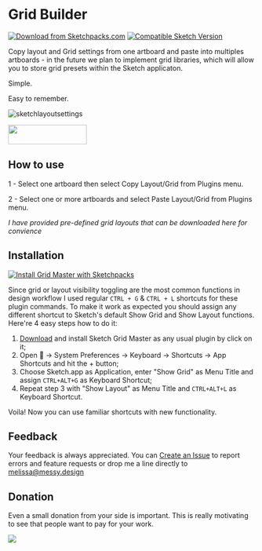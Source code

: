 # Grid Builder
[![Download from Sketchpacks.com](https://badges.sketchpacks.com/plugins/com.example.sketch.layoutsettings/version.svg)](https://api.sketchpacks.com/v1/plugins/com.example.sketch.layoutsettings/download) [![Compatible Sketch Version](https://badges.sketchpacks.com/plugins/com.example.sketch.layoutsettings/compatibility.svg)](https://sketchpacks.com/FrancisVega/sketch-copy-paste-layout-settings)

Copy layout and Grid settings from one artboard and paste into multiples artboards - in the future we plan to implement grid libraries, which will allow you to store grid presets within the Sketch applicaton.

Simple.

Easy to remember.

![sketchlayoutsettings](https://raw.githubusercontent.com/FrancisVega/sketch-copy-paste-layout-settings/master/sketch-layout-settings.sketchplugin/Contents/Resources/sketch-layout--demo.gif)

<a href="http://bit.ly/SketchRunnerWebsite">
  <img width="160" height="40" src="http://sketchrunner.com/img/badge%5Fblue.png" >
</a>

## How to use
1 - Select one artboard then select Copy Layout/Grid from Plugins menu.

2 - Select one or more artboards and select Paste Layout/Grid from Plugins menu.

*I have provided pre-defined grid layouts that can be downloaded here for convience*

## Installation
[![Install Grid Master with Sketchpacks](http://sketchpacks-com.s3.amazonaws.com/assets/badges/sketchpacks-badge-install.png "Install Grid Master with Sketchpacks")](https://sketchpacks.com/exevil/sketch-grid-master/install)

Since grid or layout visibility toggling are the most common functions in design workflow I used regular `CTRL + G` & `CTRL + L` shortcuts for these plugin commands. To make it work as expected you should assign any different shortcut to Sketch's default Show Grid and Show Layout functions. Here're 4 easy steps how to do it:

1. [Download](https://github.com/exevil/sketch-grid-master/archive/master.zip) and install Sketch Grid Master as any usual plugin by click on it;
2. Open  → System Preferences → Keyboard → Shortcuts → App Shortcuts and hit the + button;
3. Choose Sketch.app as Application, enter "Show Grid" as Menu Title and assign `CTRL+ALT+G` as Keyboard Shortcut;
4. Repeat step 3 with "Show Layout" as Menu Title and `CTRL+ALT+L` as Keyboard Shortcut.

Voila! Now you can use familiar shortcuts with new functionality.

## Feedback
Your feedback is always appreciated. You can [Create an Issue](https://github.com/exevil/sketch-grid-master/issues/new) to report errors and feature requests or drop me a line directly to [melissa@messy.design](mailto:melissa@messy.design?Subject=Grid%20Builder%20Feedback)

## Donation
Even a small donation from your side is important. This is really motivating to see that people want to pay for your work.

[![](https://www.paypalobjects.com/en%5FGB/i/btn/btn%5Fdonate%5FLG.gif)](https://www.paypal.com/cgi-bin/webscr?cmd=%5Fdonations&business=evil%2emrfix%40gmail%2ecom&lc=GB&item%5Fname=Sketch%20Plugin%20Donation&item%5Fnumber=sketch%2dplugin&currency%5Fcode=USD&bn=PP%2dDonationsBF%3abtn%5Fdonate%5FLG%2egif%3aNonHosted)
